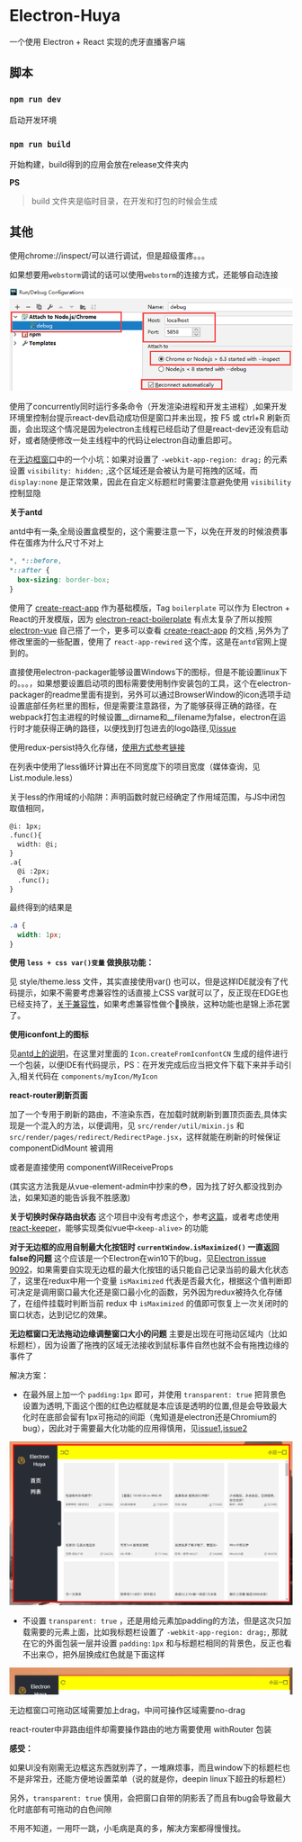 # Electron-Huya

一个使用 Electron + React 实现的虎牙直播客户端

## 脚本

### `npm run dev`

启动开发环境

### `npm run build`

开始构建，build得到的应用会放在release文件夹内

**PS**
> build 文件夹是临时目录，在开发和打包的时候会生成

## 其他

使用chrome://inspect/可以进行调试，但是超级蛋疼。。。

如果想要用`webstorm`调试的话可以使用`webstorm`的连接方式，还能够自动连接

![`webstorm`-debug](./assets/debug.png)

使用了concurrently同时运行多条命令（开发渲染进程和开发主进程）,如果开发环境里控制台提示react-dev启动成功但是窗口并未出现，按 F5 或 ctrl+R 刷新页面，会出现这个情况是因为electron主线程已经启动了但是react-dev还没有启动好，或者随便修改一处主线程中的代码让electron自动重启即可。

在[无边框窗口](https://electronjs.org/docs/api/frameless-window)中的一个小坑：如果对设置了 `-webkit-app-region: drag;` 的元素设置 `visibility: hidden;` ,这个区域还是会被认为是可拖拽的区域，而 `display:none` 是正常效果，因此在自定义标题栏时需要注意避免使用 `visibility` 控制显隐

**关于antd**

antd中有一条,全局设置盒模型的，这个需要注意一下，以免在开发的时候浪费事件在蛋疼为什么尺寸不对上

```css
*, *::before, 
*::after {
  box-sizing: border-box;
}
```

使用了 [create-react-app](https://www.html.cn/create-react-app) 作为基础模版，Tag `boilerplate` 可以作为 Electron + React的开发模版，因为 [electron-react-boilerplate](https://github.com/electron-react-boilerplate/electron-react-boilerplate) 有点太复杂了所以按照 [electron-vue](https://github.com/SimulatedGREG/electron-vue) 自己搭了一个，更多可以查看 [create-react-app](https://www.html.cn/create-react-app) 的文档 ,另外为了修改里面的一些配置，使用了 `react-app-rewired` 这个库，这是在`antd`官网上提到的。

直接使用electron-packager能够设置Windows下的图标，但是不能设置linux下的。。。，如果想要设置启动项的图标需要使用制作安装包的工具，这个在electron-packager的readme里面有提到，另外可以通过BrowserWindow的icon选项手动设置底部任务栏里的图标，但是需要注意路径，为了能够获得正确的路径，在webpack打包主进程的时候设置__dirname和__filename为false，electron在运行时才能获得正确的路径，以便找到打包进去的logo路径,见[issue](https://github.com/electron-userland/electron-packager/issues/935)

使用redux-persist持久化存储，[使用方式参考链接](https://www.jianshu.com/p/8a2b9be974a7)

在列表中使用了less循环计算出在不同宽度下的项目宽度（媒体查询，见 List.module.less）

关于less的作用域的小陷阱：声明函数时就已经确定了作用域范围，与JS中闭包取值相同，

```less
@i: 1px;
.func(){
  width: @i;
}
.a{
  @i :2px;
  .func();
}
```

最终得到的结果是
```css
.a {
  width: 1px;
}
```

**使用 `less + css var()变量` 做换肤功能：**

见 style/theme.less 文件，其实直接使用var() 也可以，但是这样IDE就没有了代码提示，如果不需要考虑兼容性的话直接上CSS var就可以了，反正现在EDGE也已经支持了，[关于兼容性](https://developer.mozilla.org/zh-CN/docs/Web/CSS/var)，如果考虑兼容性做个🔨换肤，这种功能也是锦上添花罢了。

**使用iconfont上的图标**

见[antd上的说明](https://ant.design/components/icon-cn/#components-icon-demo-iconfont)，在这里对里面的 `Icon.createFromIconfontCN` 生成的组件进行一个包装，以便IDE有代码提示，PS：在开发完成后应当把文件下载下来并手动引入,相关代码在 `components/myIcon/MyIcon`

**react-router刷新页面**

加了一个专用于刷新的路由，不渲染东西，在加载时就刷新到置顶页面去,具体实现是一个混入的方法，以便调用，见 `src/render/util/mixin.js` 和 `src/render/pages/redirect/RedirectPage.jsx`，这样就能在刷新的时候保证 componentDidMount 被调用

或者是直接使用 componentWillReceiveProps

(其实这方法我是从vue-element-admin中抄来的😳，因为找了好久都没找到办法，如果知道的能告诉我不胜感激)

**关于切换时保存路由状态**
这个项目中没有考虑这个，参考[这篇](https://blog.csdn.net/yuzhongzi81/article/details/79089122)，或者考虑使用[react-keeper](https://github.com/vifird/react-keeper)，能够实现类似vue中`<keep-alive>` 的功能

**对于无边框的应用自制最大化按钮时 `currentWindow.isMaximized()` 一直返回false的问题**
这个应该是一个Electron在win10下的bug，见[Electron issue 9092](https://github.com/electron/electron/issues/9092)，如果需要自实现无边框的最大化按钮的话只能自己记录当前的最大化状态了，这里在redux中用一个变量 `isMaximized` 代表是否最大化，根据这个值判断即可决定是调用窗口最大化还是窗口最小化的函数，另外因为redux被持久化存储了，在组件挂载时判断当前 redux 中 `isMaximized` 的值即可恢复上一次关闭时的窗口状态，达到记忆的效果。 

**无边框窗口无法拖动边缘调整窗口大小的问题**
主要是出现在可拖动区域内（比如标题栏），因为设置了拖拽的区域无法接收到鼠标事件自然也就不会有拖拽边缘的事件了

解决方案：
- 在最外层上加一个 `padding:1px` 即可，并使用 `transparent: true` 把背景色设置为透明,下面这个图的红色边框就是本应该是透明的位置,但是会导致最大化时在底部会留有1px可拖动的间距（鬼知道是electron还是Chromium的bug），因此对于需要最大化功能的应用得慎用，见[issue1](https://github.com/electron/electron/issues/8728),[issue2](https://github.com/electron/electron/issues/8350)

![padding](./assets/padding.png)

- 不设置 `transparent: true` ，还是用给元素加padding的方法，但是这次只加载需要的元素上面，比如我标题栏设置了 `-webkit-app-region: drag;`, 那就在它的外面包装一层并设置 `padding:1px` 和与标题栏相同的背景色，反正也看不出来🙃，把外层换成红色就是下面这样

![padding2](./assets/padding2.png)

无边框窗口可拖动区域需要加上drag，中间可操作区域需要no-drag

react-router中非路由组件却需要操作路由的地方需要使用 withRouter 包装

**感受：**

如果UI没有刚需无边框这东西就别弄了，一堆麻烦事，而且window下的标题栏也不是非常丑，还能方便地设置菜单（说的就是你，deepin linux下超丑的标题栏）

另外，`transparent: true` 慎用，会把窗口自带的阴影丢了而且有bug会导致最大化时底部有可拖动的白色间隙

不用不知道，一用吓一跳，小毛病是真的多，解决方案都得慢慢找。
